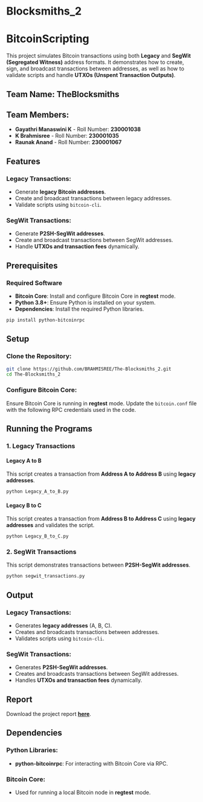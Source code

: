 # Blocksmiths_2
# BitcoinScripting

This project simulates Bitcoin transactions using both **Legacy** and **SegWit (Segregated Witness)** address formats. It demonstrates how to create, sign, and broadcast transactions between addresses, as well as how to validate scripts and handle **UTXOs (Unspent Transaction Outputs)**.

## Team Name: TheBlocksmiths

##  Team Members:
- **Gayathri Manaswini K** - Roll Number: **230001038**
- **K Brahmisree** - Roll Number: **230001035**
- **Raunak Anand** - Roll Number: **230001067**

## Features

### Legacy Transactions:
- Generate **legacy Bitcoin addresses**.
- Create and broadcast transactions between legacy addresses.
- Validate scripts using `bitcoin-cli`.

### SegWit Transactions:
- Generate **P2SH-SegWit addresses**.
- Create and broadcast transactions between SegWit addresses.
- Handle **UTXOs and transaction fees** dynamically.

## Prerequisites

### Required Software
- **Bitcoin Core**: Install and configure Bitcoin Core in **regtest** mode.
- **Python 3.8+**: Ensure Python is installed on your system.
- **Dependencies**: Install the required Python libraries.

```bash
pip install python-bitcoinrpc
```

## Setup

### Clone the Repository:
```bash
git clone https://github.com/BRAHMISREE/The-Blocksmiths_2.git
cd The-Blocksmiths_2
```

### Configure Bitcoin Core:
Ensure Bitcoin Core is running in **regtest** mode. Update the `bitcoin.conf` file with the following RPC credentials used in the code.


## Running the Programs

### 1. Legacy Transactions

#### Legacy A to B
This script creates a transaction from **Address A to Address B** using **legacy addresses**.
```bash
python Legacy_A_to_B.py
```

#### Legacy B to C
This script creates a transaction from **Address B to Address C** using **legacy addresses** and validates the script.
```bash
python Legacy_B_to_C.py
```

### 2. SegWit Transactions
This script demonstrates transactions between **P2SH-SegWit addresses**.
```bash
python segwit_transactions.py
```

## Output

### Legacy Transactions:
- Generates **legacy addresses** (A, B, C).
- Creates and broadcasts transactions between addresses.
- Validates scripts using `bitcoin-cli`.

### SegWit Transactions:
- Generates **P2SH-SegWit addresses**.
- Creates and broadcasts transactions between SegWit addresses.
- Handles **UTXOs and transaction fees** dynamically.


## Report  
Download the project report **[here](https://github.com/BRAHMISREE/The-Blocksmiths_2/blob/main/ProjectReport.pdf)**.  


## Dependencies

### Python Libraries:
- **python-bitcoinrpc**: For interacting with Bitcoin Core via RPC.

### Bitcoin Core:
- Used for running a local Bitcoin node in **regtest** mode.

